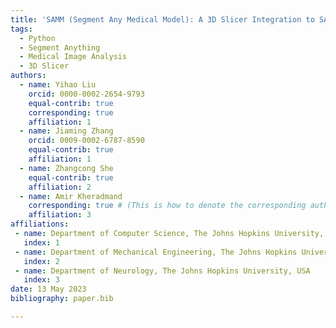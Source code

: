 ```yaml
---
title: 'SAMM (Segment Any Medical Model): A 3D Slicer Integration to SAM'
tags:
  - Python
  - Segment Anything
  - Medical Image Analysis
  - 3D Slicer
authors:
  - name: Yihao Liu
    orcid: 0000-0002-2654-9793
    equal-contrib: true
    corresponding: true
    affiliation: 1
  - name: Jiaming Zhang
    orcid: 0009-0002-6787-8590
    equal-contrib: true
    affiliation: 1
  - name: Zhangcong She
    equal-contrib: true
    affiliation: 2
  - name: Amir Kheradmand
    corresponding: true # (This is how to denote the corresponding author)
    affiliation: 3
affiliations:
 - name: Department of Computer Science, The Johns Hopkins University, USA
   index: 1
 - name: Department of Mechanical Engineering, The Johns Hopkins University, USA
   index: 2
 - name: Department of Neurology, The Johns Hopkins University, USA
   index: 3
date: 13 May 2023
bibliography: paper.bib

---
```

